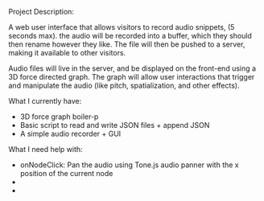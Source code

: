 Project Description: 

A web user interface that allows visitors to record audio snippets, (5 seconds max). 
the audio will be recorded into a buffer, which they should then rename however they like. 
The file will then be pushed to a server, making it available to other visitors.

Audio files will live in the server, and be displayed on the front-end using a 3D force directed graph. 
The graph will allow user interactions that trigger and manipulate the audio (like pitch, spatialization, and other effects). 

What I currently have: 

- 3D force graph boiler-p
- Basic script to read and write JSON files + append JSON
- A simple audio recorder + GUI 

What I need help with: 

<!-- - Retrieving the position of each node -->
<!-- - I have difficulty wrapping my head around JS logic when using a library that has more complex nested functions... -->
<!-- - Grasping the inner workings of the ForceGraph3D() funcrtion in 3D-Force-Graph (https://github.com/vasturiano/d3-force-3d?tab=readme-ov-file) -->
- onNodeClick: Pan the audio using Tone.js audio panner with the x position of the current node
- 
- 

